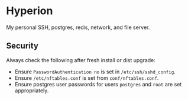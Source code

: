 # Hyperion

My personal SSH, postgres, redis, network, and file server.

## Security

Always check the following after fresh install or dist upgrade:
- Ensure `PasswordAuthentication no` is set in `/etc/ssh/sshd_config`.
- Ensure `/etc/nftables.conf` is set from `conf/nftables.conf`.
- Ensure postgres user passwords for users `postgres` and `root` are set appropriately.
